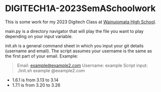 # DIGITECH1A-2023SemASchoolwork

This is some work for my 2023 Digitech Class at [Wainuiomata High School](https://wainuiomatahigh.school.nz/).

main.py is a directory navigator that will play the file you want to play depending on your input variable.

init.sh is a general command sheet in which you input your git details (username and email). The script assumes your username is the same as the first part of your email. Example:
> Email: example@example2.com
> Username: example
> Script input: ./init.sh example @example2.com

- 1.6.1 is from 3.13 to 3.14
- 1.7.1 is from 3.20 to 3.26